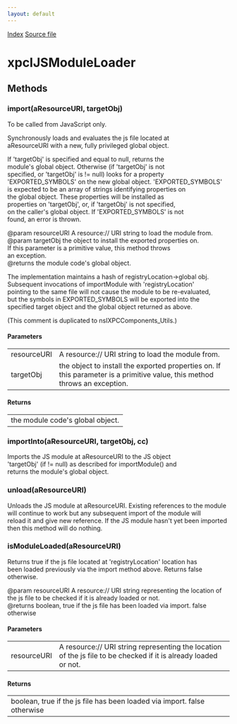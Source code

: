 ```yaml
---
layout: default
---
```

<div id='links'><a href="../index.html">Index</a>
<a href="http://dxr.mozilla.org/mozilla-central/source/js/xpconnect/idl/xpcIJSModuleLoader.idl">Source file</a>
</div>

# xpcIJSModuleLoader #

## Methods ##

### import(aResourceURI, targetObj) ###
  
To be called from JavaScript only.  
  
Synchronously loads and evaluates the js file located at  
aResourceURI with a new, fully privileged global object.  
  
If 'targetObj' is specified and equal to null, returns the  
module's global object. Otherwise (if 'targetObj' is not  
specified, or 'targetObj' is != null) looks for a property  
'EXPORTED_SYMBOLS' on the new global object. 'EXPORTED_SYMBOLS'  
is expected to be an array of strings identifying properties on  
the global object.  These properties will be installed as  
properties on 'targetObj', or, if 'targetObj' is not specified,  
on the caller's global object. If 'EXPORTED_SYMBOLS' is not  
found, an error is thrown.  
  
@param resourceURI A resource:// URI string to load the module from.  
@param targetObj  the object to install the exported properties on.  
       If this parameter is a primitive value, this method throws  
       an exception.  
@returns the module code's global object.  
  
The implementation maintains a hash of registryLocation->global obj.  
Subsequent invocations of importModule with 'registryLocation'  
pointing to the same file will not cause the module to be re-evaluated,  
but the symbols in EXPORTED_SYMBOLS will be exported into the  
specified target object and the global object returned as above.  
  
(This comment is duplicated to nsIXPCComponents_Utils.)  
  

#### Parameters ####

<table>

<tr>
<td>resourceURI</td>
<td>A resource:// URI string to load the module from.  
</td>
</tr>

<tr>
<td>targetObj</td>
<td>the object to install the exported properties on.  
       If this parameter is a primitive value, this method throws  
       an exception.  
</td>
</tr>

</table>

#### Returns ####

<table>

<tr>
<td>the module code's global object.  
</td>
</tr>

</table>

### importInto(aResourceURI, targetObj, cc) ###
  
Imports the JS module at aResourceURI to the JS object  
'targetObj' (if != null) as described for importModule() and  
returns the module's global object.  
  

### unload(aResourceURI) ###
  
Unloads the JS module at aResourceURI. Existing references to the module  
will continue to work but any subsequent import of the module will  
reload it and give new reference. If the JS module hasn't yet been imported  
then this method will do nothing.  
  

### isModuleLoaded(aResourceURI) ###
  
Returns true if the js file located at 'registryLocation' location has  
been loaded previously via the import method above. Returns false  
otherwise.  
  
@param resourceURI A resource:// URI string representing the location of  
       the js file to be checked if it is already loaded or not.  
@returns boolean, true if the js file has been loaded via import. false  
         otherwise  
  

#### Parameters ####

<table>

<tr>
<td>resourceURI</td>
<td>A resource:// URI string representing the location of  
       the js file to be checked if it is already loaded or not.  
</td>
</tr>

</table>

#### Returns ####

<table>

<tr>
<td>boolean, true if the js file has been loaded via import. false  
         otherwise  
</td>
</tr>

</table>
